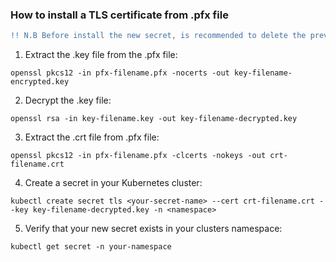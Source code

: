 ### How to install a TLS certificate from .pfx file

````diff
!! N.B Before install the new secret, is recommended to delete the previous secret used. !!
````
1. Extract the .key file from the .pfx file:
```console
openssl pkcs12 -in pfx-filename.pfx -nocerts -out key-filename-encrypted.key
```

2. Decrypt the .key file:
```console
openssl rsa -in key-filename.key -out key-filename-decrypted.key
```

3. Extract the .crt file from .pfx file:
```console
openssl pkcs12 -in pfx-filename.pfx -clcerts -nokeys -out crt-filename.crt
```

4. Create a secret in your Kubernetes cluster:
```console
kubectl create secret tls <your-secret-name> --cert crt-filename.crt --key key-filename-decrypted.key -n <namespace>
```

5. Verify that your new secret exists in your clusters namespace:
```console
kubectl get secret -n your-namespace
```
